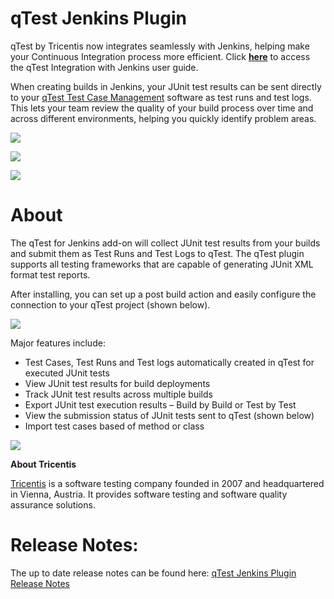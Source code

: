 # qTest Jenkins Plugin

qTest by Tricentis now integrates seamlessly with Jenkins, helping make your
Continuous Integration process more efficient. Click
[**here**](https://documentation.tricentis.com/qtest/od/en/content/qtest_apis/ci_integrations/jenkins_and_bamboo_integration.htm)
to access the qTest Integration with Jenkins user guide.  

When creating builds in Jenkins, your JUnit test results can be sent
directly to your [qTest Test Case
Management](https://www.qasymphony.com/testing-platform/qtest-case-management/) software as
test runs and test logs. This lets your team review the quality of your
build process over time and across different environments, helping you
quickly identify problem areas.

![](https://wiki.jenkins.io/download/attachments/84149200/image2017-8-7%2019%3A40%3A6.png?version=1&modificationDate=1502149209000&api=v2)

![](https://wiki.jenkins.io/download/attachments/84149200/image2017-8-7%2019%3A39%3A30.png?version=1&modificationDate=1502149173000&api=v2)

  

![](https://wiki.jenkins.io/download/attachments/84149200/2016-07-13_8-16-37.png?version=1&modificationDate=1468412561000&api=v2)

# **About**

The qTest for Jenkins add-on will collect JUnit test results from your
builds and submit them as Test Runs and Test Logs to qTest. The qTest
plugin supports all testing frameworks that are capable of generating
JUnit XML format test reports.

After installing, you can set up a post build action and easily
configure the connection to your qTest project (shown below).

![](https://wiki.jenkins.io/download/attachments/84149200/qtest-jenkins-plugin.png?version=2&modificationDate=1535116843000&api=v2)

Major features include:

-   Test Cases, Test Runs and Test logs automatically created in qTest
    for executed JUnit tests
-   View JUnit test results for build deployments
-   Track JUnit test results across multiple builds
-   Export JUnit test execution results – Build by Build or Test by Test
-   View the submission status of JUnit tests sent to qTest (shown
    below)
-   Import test cases based of method or class 

![](https://wiki.jenkins.io/download/attachments/84149200/2016-07-13_8-16-37%202.png?version=1&modificationDate=1468412984000&api=v2)

**About Tricentis**

[Tricentis](https://www.tricentis.com) is a software testing company
founded in 2007 and headquartered in Vienna, Austria. It provides
software testing and software quality assurance solutions.

# Release Notes:

The up to date release notes can be found here: [qTest Jenkins Plugin Release Notes](https://documentation.tricentis.com/qtest/od/en/content/qtest_apis/release_notes/qtest_jenkins_plugin_release_notes.htm)
